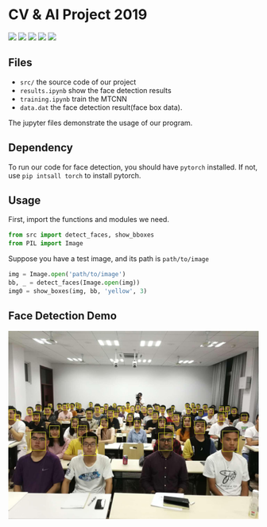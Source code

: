 # CV & AI Project 2019


![](https://img.shields.io/badge/python-3.7-brightgreen.svg)
![](https://img.shields.io/pypi/l/numpy.svg)
![](https://img.shields.io/github/languages/code-size/2foil/cv2019.svg)
![](https://img.shields.io/pypi/format/torch.svg)
![](https://img.shields.io/badge/pytorch-1.1.0-brightgreen.svg)

## Files
- `src/` the source code of our project
- `results.ipynb` show the face detection results
- `training.ipynb` train the MTCNN
- `data.dat` the face detection result(face box data).

The jupyter files demonstrate the usage of our program.

## Dependency

To run our code for face detection, you should have `pytorch` installed.
If not, use `pip intsall torch` to install pytorch.

## Usage
 
First, import the functions and modules we need.

```python
from src import detect_faces, show_bboxes
from PIL import Image
```
Suppose you have a test image, and its path is `path/to/image`  

```python
img = Image.open('path/to/image')
bb, _ = detect_faces(Image.open(img))
img0 = show_boxes(img, bb, 'yellow', 3)
```

## Face Detection Demo
![demo](./new_8.JPG)